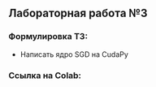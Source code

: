 ## Лабораторная работа №3

### Формулировка ТЗ:

*   Написать ядро SGD на CudaPy

### Ссылка на Colab:
